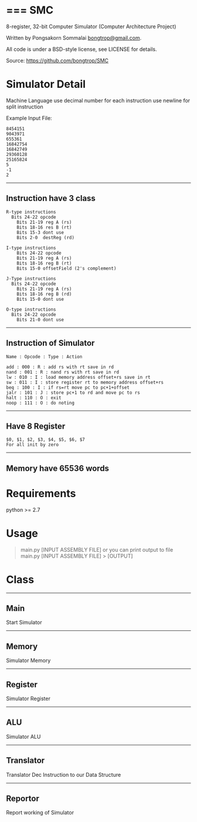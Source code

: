 ===
SMC
===

8-register, 32-bit Computer Simulator (Computer Architecture Project)

Written by Pongsakorn Sommalai <bongtrop@gmail.com>.

All code is under a BSD-style license, see LICENSE for details.

Source: https://github.com/bongtrop/SMC


Simulator Detail
================

  Machine Language use decimal number for each  instruction use newline for split instruction

  Example Input File:

    8454151
    9043971
    655361
    16842754
    16842749
    29360128
    25165824
    5
    -1
    2

  ------------------------
  Instruction have 3 class
  ------------------------

    R-type instructions
      Bits 24-22 opcode
  		Bits 21-19 reg A (rs)
  		Bits 18-16 res B (rt)
  		Bits 15-3 dont use
  		Bits 2-0  destReg (rd)

    I-type instructions
  		Bits 24-22 opcode
  		Bits 21-19 reg A (rs)
  		Bits 18-16 reg B (rt)
  		Bits 15-0 offsetField (2's complement)

    J-Type instructions
      Bits 24-22 opcode
  		Bits 21-19 reg A (rs)
  		Bits 18-16 reg B (rd)
  		Bits 15-0 dont use

    O-type instructions
      Bits 24-22 opcode
  		Bits 21-0 dont use

  ------------------------
  Instruction of Simulator
  ------------------------

    Name : Opcode : Type : Action

    add : 000 : R : add rs with rt save in rd
    nand : 001 : R : nand rs with rt save in rd
    lw : 010 : I : load memory address offset+rs save in rt
    sw : 011 : I : store register rt to memory address offset+rs
    beq : 100 : I : if rs=rt move pc to pc+1+offset
    jalr : 101 : J : store pc+1 to rd and move pc to rs
    halt : 110 : O : exit
    noop : 111 : O : do noting

  ---------------
  Have 8 Register
  ---------------

    $0, $1, $2, $3, $4, $5, $6, $7
    For all init by zero

  -----------------------
  Memory have 65536 words
  -----------------------


Requirements
============

python >= 2.7


Usage
=====

  > main.py [INPUT ASSEMBLY FILE]
or you can print output to file
  > main.py [INPUT ASSEMBLY FILE] > [OUTPUT]


Class
=====

----
Main
----
Start Simulator

----
Memory
----
Simulator Memory

----
Register
----
Simulator Register

----
ALU
----
Simulator ALU

----
Translator
----
Translator Dec Instruction to our Data Structure

----
Reportor
----
Report working of Simulator
